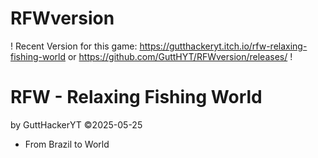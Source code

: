 # RFWversion
! Recent Version for this game: https://gutthackeryt.itch.io/rfw-relaxing-fishing-world or https://github.com/GuttHYT/RFWversion/releases/ !
# RFW - Relaxing Fishing World
by GuttHackerYT 
©2025-05-25
 - From Brazil to World 
